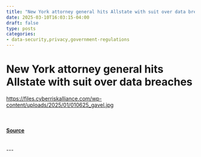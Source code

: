 ```yaml
---
title: "New York attorney general hits Allstate with suit over data breaches"
date: 2025-03-10T16:03:15-04:00
draft: false
type: posts
categories: 
- data-security,privacy,government-regulations
---
```

# New York attorney general hits Allstate with suit over data breaches
https://files.cyberriskalliance.com/wp-content/uploads/2025/01/010625_gavel.jpg
<br/>

<br/>


#### [Source](https://www.scworld.com/news/new-york-attorney-general-hits-allstate-with-suit-over-data-breaches)

<br/>
---
